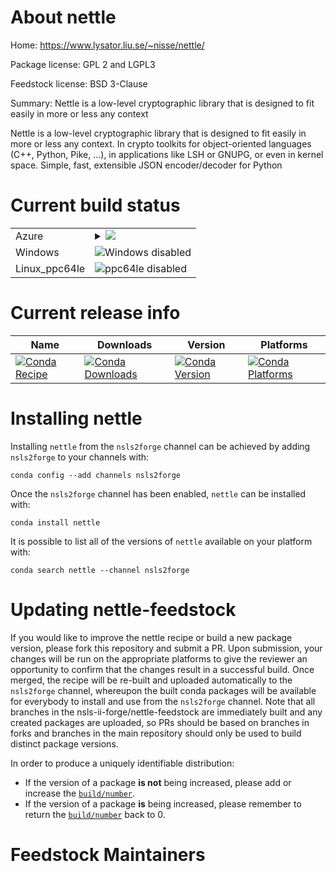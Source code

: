 About nettle
============

Home: https://www.lysator.liu.se/~nisse/nettle/

Package license: GPL 2 and LGPL3

Feedstock license: BSD 3-Clause

Summary: Nettle is a low-level cryptographic library that is designed to fit easily in more or less any context

Nettle is a low-level cryptographic library that is designed to fit easily in more or less any context. In crypto toolkits for object-oriented languages (C++, Python, Pike, ...), in applications like LSH or GNUPG, or even in kernel space. Simple, fast, extensible JSON encoder/decoder for Python

Current build status
====================


<table>
    
  <tr>
    <td>Azure</td>
    <td>
      <details>
        <summary>
          <a href="https://dev.azure.com/nsls2forge/nsls2forge/_build/latest?definitionId=86&branchName=master">
            <img src="https://dev.azure.com/nsls2forge/nsls2forge/_apis/build/status/nettle-feedstock?branchName=master">
          </a>
        </summary>
        <table>
          <thead><tr><th>Variant</th><th>Status</th></tr></thead>
          <tbody><tr>
              <td>linux</td>
              <td>
                <a href="https://dev.azure.com/nsls2forge/nsls2forge/_build/latest?definitionId=86&branchName=master">
                  <img src="https://dev.azure.com/nsls2forge/nsls2forge/_apis/build/status/nettle-feedstock?branchName=master&jobName=linux&configuration=linux_" alt="variant">
                </a>
              </td>
            </tr><tr>
              <td>osx</td>
              <td>
                <a href="https://dev.azure.com/nsls2forge/nsls2forge/_build/latest?definitionId=86&branchName=master">
                  <img src="https://dev.azure.com/nsls2forge/nsls2forge/_apis/build/status/nettle-feedstock?branchName=master&jobName=osx&configuration=osx_" alt="variant">
                </a>
              </td>
            </tr>
          </tbody>
        </table>
      </details>
    </td>
  </tr>
  <tr>
    <td>Windows</td>
    <td>
      <img src="https://img.shields.io/badge/Windows-disabled-lightgrey.svg" alt="Windows disabled">
    </td>
  </tr>
  <tr>
    <td>Linux_ppc64le</td>
    <td>
      <img src="https://img.shields.io/badge/ppc64le-disabled-lightgrey.svg" alt="ppc64le disabled">
    </td>
  </tr>
</table>

Current release info
====================

| Name | Downloads | Version | Platforms |
| --- | --- | --- | --- |
| [![Conda Recipe](https://img.shields.io/badge/recipe-nettle-green.svg)](https://anaconda.org/nsls2forge/nettle) | [![Conda Downloads](https://img.shields.io/conda/dn/nsls2forge/nettle.svg)](https://anaconda.org/nsls2forge/nettle) | [![Conda Version](https://img.shields.io/conda/vn/nsls2forge/nettle.svg)](https://anaconda.org/nsls2forge/nettle) | [![Conda Platforms](https://img.shields.io/conda/pn/nsls2forge/nettle.svg)](https://anaconda.org/nsls2forge/nettle) |

Installing nettle
=================

Installing `nettle` from the `nsls2forge` channel can be achieved by adding `nsls2forge` to your channels with:

```
conda config --add channels nsls2forge
```

Once the `nsls2forge` channel has been enabled, `nettle` can be installed with:

```
conda install nettle
```

It is possible to list all of the versions of `nettle` available on your platform with:

```
conda search nettle --channel nsls2forge
```




Updating nettle-feedstock
=========================

If you would like to improve the nettle recipe or build a new
package version, please fork this repository and submit a PR. Upon submission,
your changes will be run on the appropriate platforms to give the reviewer an
opportunity to confirm that the changes result in a successful build. Once
merged, the recipe will be re-built and uploaded automatically to the
`nsls2forge` channel, whereupon the built conda packages will be available for
everybody to install and use from the `nsls2forge` channel.
Note that all branches in the nsls-ii-forge/nettle-feedstock are
immediately built and any created packages are uploaded, so PRs should be based
on branches in forks and branches in the main repository should only be used to
build distinct package versions.

In order to produce a uniquely identifiable distribution:
 * If the version of a package **is not** being increased, please add or increase
   the [``build/number``](https://conda.io/docs/user-guide/tasks/build-packages/define-metadata.html#build-number-and-string).
 * If the version of a package **is** being increased, please remember to return
   the [``build/number``](https://conda.io/docs/user-guide/tasks/build-packages/define-metadata.html#build-number-and-string)
   back to 0.

Feedstock Maintainers
=====================


